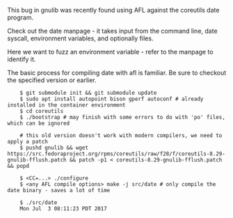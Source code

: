 This bug in gnulib was recently found using AFL against the coreutils date program.

Check out the date manpage - it takes input from the command line, date syscall, environment variables, and optionally
files.

Here we want to fuzz an environment variable - refer to the manpage to identify it.

The basic process for compiling date with afl is familiar. Be sure to checkout the specified version or earlier.

```shell
	$ git submodule init && git submodule update
	$ sudo apt install autopoint bison gperf autoconf # already installed in the container environment
	$ cd coreutils
	$ ./bootstrap # may finish with some errors to do with 'po' files, which can be ignored

	# this old version doesn't work with modern compilers, we need to apply a patch
	$ pushd gnulib && wget https://src.fedoraproject.org/rpms/coreutils/raw/f28/f/coreutils-8.29-gnulib-fflush.patch && patch -p1 < coreutils-8.29-gnulib-fflush.patch && popd

	$ <CC=...> ./configure
	$ <any AFL compile options> make -j src/date # only compile the date binary - saves a lot of time

	$ ./src/date
	Mon Jul  3 08:11:23 PDT 2017
```
